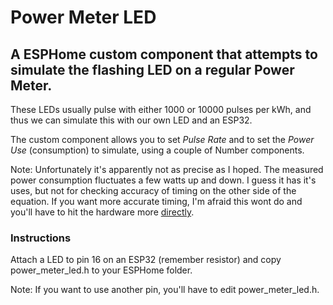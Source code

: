 # Power Meter LED #

## A ESPHome custom component that attempts to simulate the flashing LED on a regular Power Meter. ##

These LEDs usually pulse with either 1000 or 10000 pulses per kWh, and thus we can simulate this with our own LED and an ESP32.

The custom component allows you to set *Pulse Rate* and to set the *Power Use* (consumption) to simulate, using a couple of Number components.

Note: Unfortunately it's apparently not as precise as I hoped. The measured power consumption fluctuates a few watts up and down. I guess it has it's uses, but not for checking accuracy of timing on the other side of the equation. If you want more accurate timing, I'm afraid this wont do and you'll have to hit the hardware more [directly](https://github.com/zenzay/arduino-projects/tree/main/power-meter-pulse-led).

### Instructions ###

Attach a LED to pin 16 on an ESP32 (remember resistor) and copy power_meter_led.h to your ESPHome folder.

Note: If you want to use another pin, you'll have to edit power_meter_led.h.
